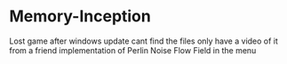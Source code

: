 # Memory-Inception
Lost game after windows update cant find the files only have a video of it from a friend  implementation of Perlin Noise Flow Field in the menu 
